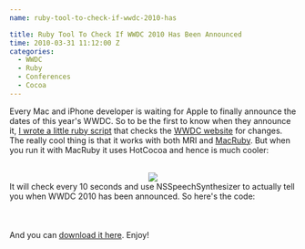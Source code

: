 ```yaml
---
name: ruby-tool-to-check-if-wwdc-2010-has

title: Ruby Tool To Check If WWDC 2010 Has Been Announced
time: 2010-03-31 11:12:00 Z
categories:
  - WWDC
  - Ruby
  - Conferences
  - Cocoa
---
```


Every Mac and iPhone developer is waiting for Apple to finally announce the dates of this year's WWDC. So to be the first to know when they announce it, <a href="http://gist.github.com/raw/350198/87b2e86b3f9b1b3597dbf1ca1752f835d592a764/wwdc2010.rb">I wrote a little ruby script</a> that checks the <a href="http://developer.apple.com/wwdc">WWDC website</a> for changes.<br />
The really cool thing is that it works with both MRI and <a href="http://www.macruby.org/">MacRuby</a>. But when you run it with MacRuby it uses HotCocoa and hence is much cooler:<br />
<br />

<div class="separator" style="clear: both; text-align: center;"><a href="http://3.bp.blogspot.com/_-dK4R3d1lbc/S7MtUkvHINI/AAAAAAAAA6g/vl9E7yuHFAo/s1600/Screen+shot+2010-03-31+at+13.05.08.png" imageanchor="1" style="margin-left: 1em; margin-right: 1em;"><img border="0" src="http://3.bp.blogspot.com/_-dK4R3d1lbc/S7MtUkvHINI/AAAAAAAAA6g/vl9E7yuHFAo/s320/Screen+shot+2010-03-31+at+13.05.08.png" /></a></div>It will check every 10 seconds and use NSSpeechSynthesizer to actually tell you when WWDC 2010 has been announced. So here's the code:<br />
<br />
<script src="http://gist.github.com/350198.js">
</script><br />
<br />
And you can <a href="http://gist.github.com/raw/350198/87b2e86b3f9b1b3597dbf1ca1752f835d592a764/wwdc2010.rb">download it here</a>. Enjoy!
